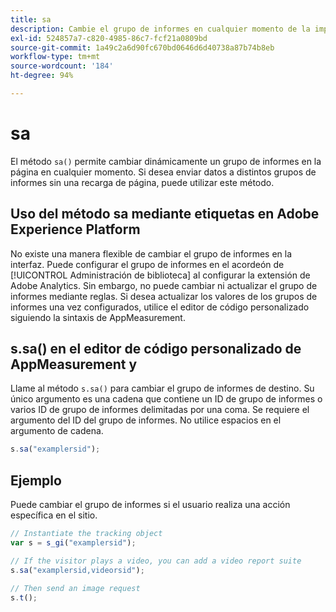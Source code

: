 ```yaml
---
title: sa
description: Cambie el grupo de informes en cualquier momento de la implementación.
exl-id: 524857a7-c820-4985-86c7-fcf21a0809bd
source-git-commit: 1a49c2a6d90fc670bd0646d6d40738a87b74b8eb
workflow-type: tm+mt
source-wordcount: '184'
ht-degree: 94%

---
```


# sa

El método `sa()` permite cambiar dinámicamente un grupo de informes en la página en cualquier momento. Si desea enviar datos a distintos grupos de informes sin una recarga de página, puede utilizar este método.

## Uso del método sa mediante etiquetas en Adobe Experience Platform

No existe una manera flexible de cambiar el grupo de informes en la interfaz. Puede configurar el grupo de informes en el acordeón de [!UICONTROL Administración de biblioteca] al configurar la extensión de Adobe Analytics. Sin embargo, no puede cambiar ni actualizar el grupo de informes mediante reglas. Si desea actualizar los valores de los grupos de informes una vez configurados, utilice el editor de código personalizado siguiendo la sintaxis de AppMeasurement.

## s.sa() en el editor de código personalizado de AppMeasurement y 

Llame al método `s.sa()` para cambiar el grupo de informes de destino. Su único argumento es una cadena que contiene un ID de grupo de informes o varios ID de grupo de informes delimitadas por una coma. Se requiere el argumento del ID del grupo de informes. No utilice espacios en el argumento de cadena.

```js
s.sa("examplersid");
```

## Ejemplo

Puede cambiar el grupo de informes si el usuario realiza una acción específica en el sitio.

```js
// Instantiate the tracking object
var s = s_gi("examplersid");

// If the visitor plays a video, you can add a video report suite
s.sa("examplersid,videorsid");

// Then send an image request
s.t();
```
